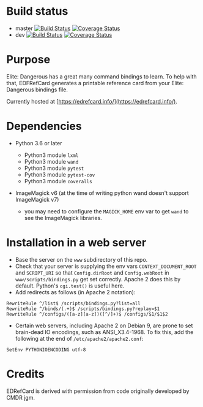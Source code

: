 # Build status
* master  [![Build Status](https://travis-ci.org/richardbuckle/EDRefCard.svg?branch=master)](https://travis-ci.org/richardbuckle/EDRefCard)  [![Coverage Status](https://coveralls.io/repos/github/richardbuckle/EDRefCard/badge.svg?branch=master)](https://coveralls.io/github/richardbuckle/EDRefCard?branch=master)
* dev [![Build Status](https://travis-ci.org/richardbuckle/EDRefCard.svg?branch=dev)](https://travis-ci.org/richardbuckle/EDRefCard)  [![Coverage Status](https://coveralls.io/repos/github/richardbuckle/EDRefCard/badge.svg?branch=dev)](https://coveralls.io/github/richardbuckle/EDRefCard?branch=dev)

# Purpose
Elite: Dangerous has a great many command bindings to learn. To help with that, EDFRefCard generates a printable reference card from your Elite: Dangerous bindings file.

Currently hosted at [https://edrefcard.info/](https://edrefcard.info/).

# Dependencies

* Python 3.6 or later
	* Python3 module `lxml`
	* Python3 module `wand`
	* Python3 module `pytest`
	* Python3 module `pytest-cov`
	* Python3 module `coveralls`

* ImageMagick v6 (at the time of writing python wand doesn't support ImageMagick v7)
	* you may need to configure the `MAGICK_HOME` env var to get `wand` to see the ImageMagick libraries.

# Installation in a web server

* Base the server on the `www` subdirectory of this repo.
* Check that your server is supplying the env vars `CONTEXT_DOCUMENT_ROOT` and `SCRIPT_URI` so that `Config.dirRoot` and `Config.webRoot` in `www/scripts/bindings.py` get set correctly. Apache 2 does this by default. Python's `cgi.test()` is useful here.
* Add redirects as follows (in Apache 2 notation):

```
RewriteRule ^/list$ /scripts/bindings.py?list=all
RewriteRule ^/binds/(.+)$ /scripts/bindings.py?replay=$1
RewriteRule ^/configs/([a-z][a-z])([^/]+)$ /configs/$1/$1$2
```
* Certain web servers, including Apache 2 on Debian 9, are prone to set brain-dead IO encodings, such as ANSI_X3.4-1968. To fix this, add the following at the end of `/etc/apache2/apache2.conf`:

```
SetEnv PYTHONIOENCODING utf-8
```

# Credits

EDRefCard is derived with permission from code originally developed by CMDR jgm.
